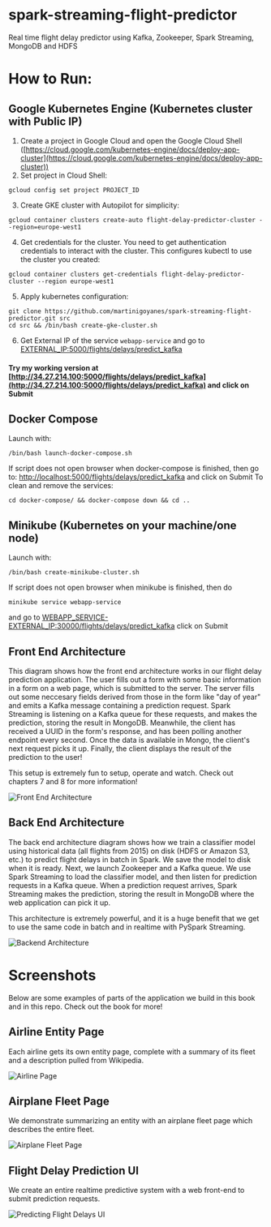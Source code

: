 # spark-streaming-flight-predictor
Real time flight delay predictor using Kafka, Zookeeper, Spark Streaming, MongoDB and HDFS

# How to Run:
## Google Kubernetes Engine (Kubernetes cluster with Public IP)
1. Create a project in Google Cloud and open the Google Cloud Shell ([https://cloud.google.com/kubernetes-engine/docs/deploy-app-cluster](https://cloud.google.com/kubernetes-engine/docs/deploy-app-cluster))
2. Set project in Cloud Shell:
```
gcloud config set project PROJECT_ID
```
3. Create GKE cluster with Autopilot for simplicity:
```
gcloud container clusters create-auto flight-delay-predictor-cluster --region=europe-west1	
```
4. Get credentials for the cluster. You need to get authentication credentials to interact with the cluster. This configures kubectl to use the cluster you created:
```
gcloud container clusters get-credentials flight-delay-predictor-cluster --region europe-west1	
```
5. Apply kubernetes configuration:
```
git clone https://github.com/martinigoyanes/spark-streaming-flight-predictor.git src
cd src && /bin/bash create-gke-cluster.sh
```
6. Get External IP of the service ``webapp-service`` and go to [EXTERNAL_IP:5000/flights/delays/predict_kafka](flights/delays/predict_kafka)
#### Try my working version at [http://34.27.214.100:5000/flights/delays/predict_kafka](http://34.27.214.100:5000/flights/delays/predict_kafka) and click on Submit
## Docker Compose
Launch with:
```
/bin/bash launch-docker-compose.sh
```
If script does not open browser when docker-compose is finished, then go to: [http://localhost:5000/flights/delays/predict_kafka](http://localhost:5000/flights/delays/predict_kafka) and click on Submit
To clean and remove the services:
```
cd docker-compose/ && docker-compose down && cd ..
```
## Minikube (Kubernetes on your machine/one node)
Launch with:
```
/bin/bash create-minikube-cluster.sh
```
If script does not open browser when minikube is finished, then do
```
minikube service webapp-service
```
and go to [WEBAPP_SERVICE-EXTERNAL_IP:30000/flights/delays/predict_kafka](/flights/delays/predict_kafka) click on Submit

## Front End Architecture

This diagram shows how the front end architecture works in our flight delay prediction application. The user fills out a form with some basic information in a form on a web page, which is submitted to the server. The server fills out some neccesary fields derived from those in the form like "day of year" and emits a Kafka message containing a prediction request. Spark Streaming is listening on a Kafka queue for these requests, and makes the prediction, storing the result in MongoDB. Meanwhile, the client has received a UUID in the form's response, and has been polling another endpoint every second. Once the data is available in Mongo, the client's next request picks it up. Finally, the client displays the result of the prediction to the user! 

This setup is extremely fun to setup, operate and watch. Check out chapters 7 and 8 for more information!

![Front End Architecture](images/front_end_realtime_architecture.png)

## Back End Architecture

The back end architecture diagram shows how we train a classifier model using historical data (all flights from 2015) on disk (HDFS or Amazon S3, etc.) to predict flight delays in batch in Spark. We save the model to disk when it is ready. Next, we launch Zookeeper and a Kafka queue. We use Spark Streaming to load the classifier model, and then listen for prediction requests in a Kafka queue. When a prediction request arrives, Spark Streaming makes the prediction, storing the result in MongoDB where the web application can pick it up.

This architecture is extremely powerful, and it is a huge benefit that we get to use the same code in batch and in realtime with PySpark Streaming.

![Backend Architecture](images/back_end_realtime_architecture.png)

# Screenshots

Below are some examples of parts of the application we build in this book and in this repo. Check out the book for more!

## Airline Entity Page

Each airline gets its own entity page, complete with a summary of its fleet and a description pulled from Wikipedia.

![Airline Page](images/airline_page_enriched_wikipedia.png)

## Airplane Fleet Page

We demonstrate summarizing an entity with an airplane fleet page which describes the entire fleet.

![Airplane Fleet Page](images/airplanes_page_chart_v1_v2.png)

## Flight Delay Prediction UI

We create an entire realtime predictive system with a web front-end to submit prediction requests.

![Predicting Flight Delays UI](images/predicting_flight_kafka_waiting.png)
